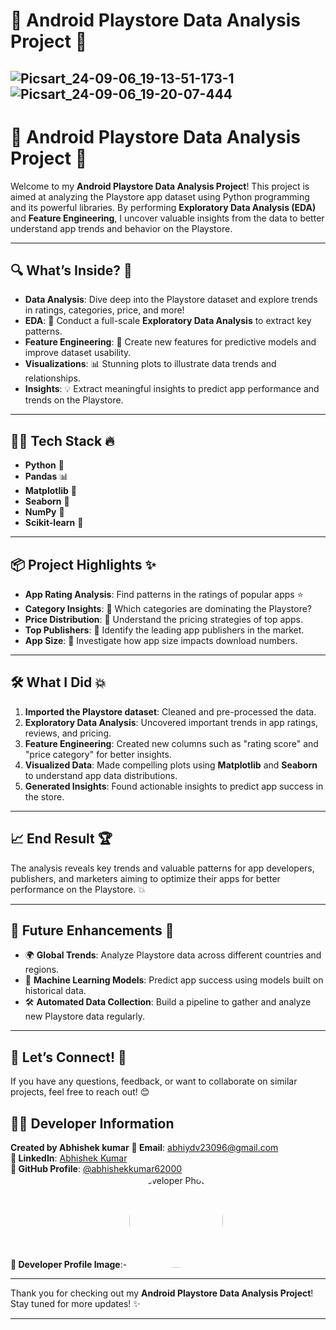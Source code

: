 # 📱 **Android Playstore Data Analysis Project** 🚀
![Picsart_24-09-06_19-13-51-173-1](https://github.com/user-attachments/assets/672ab3ce-0d7b-4ce9-96ed-6dfc84748c01)
![Picsart_24-09-06_19-20-07-444](https://github.com/user-attachments/assets/21724395-d833-49b0-b4e0-4a0b6797b3f1)
---

# 📱 **Android Playstore Data Analysis Project** 🚀

Welcome to my **Android Playstore Data Analysis Project**! This project is aimed at analyzing the Playstore app dataset using Python programming and its powerful libraries. By performing **Exploratory Data Analysis (EDA)** and **Feature Engineering**, I uncover valuable insights from the data to better understand app trends and behavior on the Playstore. 

---

## 🔍 **What’s Inside?** 🤔

- **Data Analysis**: Dive deep into the Playstore dataset and explore trends in ratings, categories, price, and more!
- **EDA**: 🧐 Conduct a full-scale **Exploratory Data Analysis** to extract key patterns.
- **Feature Engineering**: 🔧 Create new features for predictive models and improve dataset usability.
- **Visualizations**: 📊 Stunning plots to illustrate data trends and relationships.
- **Insights**: 💡 Extract meaningful insights to predict app performance and trends on the Playstore.

---

## 🧑‍💻 **Tech Stack** 🔥

- **Python** 🐍
- **Pandas** 📊
- **Matplotlib** 🎨
- **Seaborn** 🌈
- **NumPy** 🔢
- **Scikit-learn** 🤖

---

## 📦 **Project Highlights** ✨

- **App Rating Analysis**: Find patterns in the ratings of popular apps ⭐
- **Category Insights**: 📱 Which categories are dominating the Playstore? 
- **Price Distribution**: 💸 Understand the pricing strategies of top apps.
- **Top Publishers**: 👑 Identify the leading app publishers in the market.
- **App Size**: 📏 Investigate how app size impacts download numbers.

---

## 🛠️ **What I Did** 💥

1. **Imported the Playstore dataset**: Cleaned and pre-processed the data.
2. **Exploratory Data Analysis**: Uncovered important trends in app ratings, reviews, and pricing.
3. **Feature Engineering**: Created new columns such as "rating score" and "price category" for better insights.
4. **Visualized Data**: Made compelling plots using **Matplotlib** and **Seaborn** to understand app data distributions.
5. **Generated Insights**: Found actionable insights to predict app success in the store.

---

## 📈 **End Result** 🏆

The analysis reveals key trends and valuable patterns for app developers, publishers, and marketers aiming to optimize their apps for better performance on the Playstore. 💥

---

## 🚀 **Future Enhancements** 🌟

- 🌍 **Global Trends**: Analyze Playstore data across different countries and regions.
- 🧠 **Machine Learning Models**: Predict app success using models built on historical data.
- 🛠️ **Automated Data Collection**: Build a pipeline to gather and analyze new Playstore data regularly.

---

## 💬 **Let’s Connect!** 🤝

If you have any questions, feedback, or want to collaborate on similar projects, feel free to reach out! 😊

## 👨‍💻 Developer Information
**Created by **Abhishek kumar****
**📧 Email**: [abhiydv23096@gmail.com](mailto:abhiydv23096@gmail.com)  
**🔗 LinkedIn**: [Abhishek Kumar](https://www.linkedin.com/in/abhishek-kumar-70a69829a/)  
**🐙 GitHub Profile**: [@abhishekkumar62000](https://github.com/abhishekkumar62000)  
**📸 Developer Profile Image**:- <img src="![1722245359938 (1)-photoaidcom-cropped-removebg-preview-photoaidcom-cropped jpg](https://github.com/user-attachments/assets/31ddd1bd-ccd9-46a4-921b-139d381f6f01)" width="150" height="150" style="border-radius: 50%;" alt="Developer Photo">


---

Thank you for checking out my **Android Playstore Data Analysis Project**! Stay tuned for more updates! ✨

---
